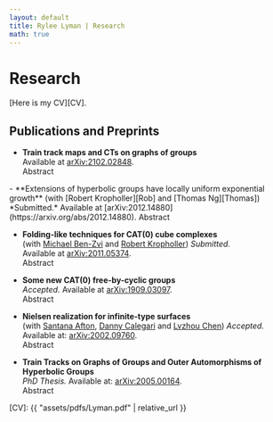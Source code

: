 ```yaml
---
layout: default
title: Rylee Lyman | Research
math: true
---
```

# Research

[Here is my CV][CV].

## Publications and Preprints

- **Train track maps and CTs on graphs of groups**   
Available at [arXiv:2102.02848](https://arxiv.org/abs/2102.02848).   
<a onclick="displayabs('CTs')">Abstract</a>
<div id="CTs" style="display: none">
<blockquote>
In this paper we develop the theory of train track maps on graphs of groups. We
prove the existence of CTs representing outer automorphisms of free products.
We generalize an index inequality due to Feighn-Handel to the graph of groups
setting, sharpening a result of Martino.
</blockquote>
</div>
 - **Extensions of hyperbolic groups have locally uniform exponential growth**  
 (with [Robert Kropholler][Rob] and [Thomas Ng][Thomas]) *Submitted.*   
 Available at [arXiv:2012.14880](https://arxiv.org/abs/2012.14880).  
 <a onclick="displayabs('extensions')">Abstract</a>
 <div id="extensions" style="display: none">
  <blockquote>
   We introduce a quantitative characterization of subgroup alternatives
   modeled on the Tits alternative
   in terms of group laws
   and investigate when this property is preserved under extensions.
   We develop a framework that lets us expand the classes of groups
   known to have locally uniform exponential growth to include
   extensions of either word hyperbolic or right-angled Artin groups
   by groups with locally uniform exponential growth.
   From this, we deduce that the automorphism group 
   of a torsion-free one-ended hyperbolic group has locally uniform exponential growth.
   Our methods also demonstrate that automorphism groups
   of torsion-free one-ended toral relatively hyperbolic groups
   and certain right-angled Artin groups satisfy our quantitative subgroup alternative.
   </blockquote>
 </div>


 - **Folding-like techniques for CAT(0) cube complexes**  
 (with [Michael Ben-Zvi][Benzvi] and [Robert Kropholler][Rob]) *Submitted.*   
 Available at [arXiv:2011.05374](https://arxiv.org/abs/2011.05374).   
 <a onclick="displayabs('folding')">Abstract</a>
 <div id="folding" style="display: none">
  <blockquote>
   In a seminal paper,
   Stallings introduced folding of morphisms of graphs. 
   One consequence of folding is the representation of finitely-generated subgroups 
   of a finite-rank free group as immersions of finite graphs. 
   Stallings's methods allow one to construct this representation algorithmically,
   giving effective, algorithmic answers and proofs to classical questions about subgroups of free groups. 
   Recently Dani–Levcovitz used Stallings-like methods to study subgroups of right-angled Coxeter groups,
   which act geometrically on CAT(0) cube complexes. 
   In this paper we extend their techniques to fundamental groups of non-positively curved cube complexes.
  </blockquote>
 </div>

 - **Some new CAT(0) free-by-cyclic groups**  
*Accepted.* Available at [arXiv:1909.03097](http://arXiv.org/abs/1909.03097).  
<a onclick="displayabs('newCAT0')">Abstract</a>
<div id="newCAT0" style="display: none">
  <blockquote>
    We show the existence
    of several new infinite families of polynomially-growing automorphisms of free groups
    whose mapping tori are CAT(0) free-by-cyclic groups.
    Such mapping tori are thick, and thus not relatively hyperbolic.
    These are the first families comprising infinitely many examples for each rank
    of the nonabelian free group;
    they contrast strongly with Gersten's example of a thick free-by-cyclic group
    which cannot be a subgroup of a CAT(0) group.
  </blockquote>
</div>

 - **Nielsen realization for infinite-type surfaces**  
(with [Santana Afton][Santana], [Danny Calegari][Danny] and [Lvzhou Chen][Lvzhou])
*Accepted.* Available at: [arXiv:2002.09760](http://arxiv.org/abs/2002.09760).  
<a onclick="displayabs('nielsenrealization')">Abstract</a>
<div id="nielsenrealization" style="display: none">
  <blockquote>
    Given a finite subgroup G of the mapping class group of a surface S,
    the Nielsen realization problem asks whether G can be realized as a 
    finite group of homeomorphisms of S.
    In 1983, Kerckhoff showed that for S a finite-type surface, any finite subgroup G
    may be realized as a group of isometries of some hyperbolic metric on S.
    We extend Kerckhoff's result to orientable, infinite-type surfaces.
    As applications, we classify torsion elements in the mapping class group of a plane minus a Cantor set,
    and also show that topological groups containing sequences of torsion elements limiting to the identity
    do not embed continuously into the mapping class group of S.
    Finally, we show that compact subgroups of the mapping class group of S are finite,
    and locally compact subgroups are discrete.
  </blockquote>
</div>

 - **Train Tracks on Graphs of Groups and Outer Automorphisms of Hyperbolic Groups**  
 *PhD Thesis.* Available at: [arXiv:2005.00164](http:///arxiv.org/abs/2005.00164).  
 <a onclick="displayabs('thesis')">Abstract</a>
 <div id="thesis" style="display: none">
    <blockquote>
      Stallings remarked that an outer automorphism of a free group
      may be thought of as a subdivision of a graph followed by a sequence of folds.
      In this thesis, we prove that automorphisms of fundamental groups of graphs of groups
      satisfying this condition may be represented by irrreducible train track maps
      in the sense of Bestvina–Handel (we allow collapsing invariant subgraphs).
      Of course, we construct relative train track maps as well.
      Along the way, we give a new exposition of the Bass–Serre theory of groups acting on trees,
      morphisms of graphs of groups, and foldings thereof.
      We produce normal forms for automorphisms of free products and extend an argument
      of Qing–Rafi to show that they are not quasi-geodesic.
      As an application, we answer affirmatively a question of Paulin:
      outer automorphisms of finitely generated word hyperbolic groups
      satisfy a dynamical trichotomy generalizing the Nielsen–Thurston
      "periodic, reducible or pseudo-Anosov."
      At the end of the thesis we collect some open problems we find interesting.
    </blockquote>
  </div>


[Rob]: http://www.robertkropholler.com
[Thomas]: https://sites.google.com/site/thomasng192/
[Benzvi]: https://sites.google.com/view/benzvi
[Santana]: http://people.math.gatech.edu/~safton3/
[Danny]: http://math.uchicago.edu/~dannyc/
[Lvzhou]: http://math.uchicago.edu/~lzchen/
[CV]: {{ "assets/pdfs/Lyman.pdf" | relative_url }}
